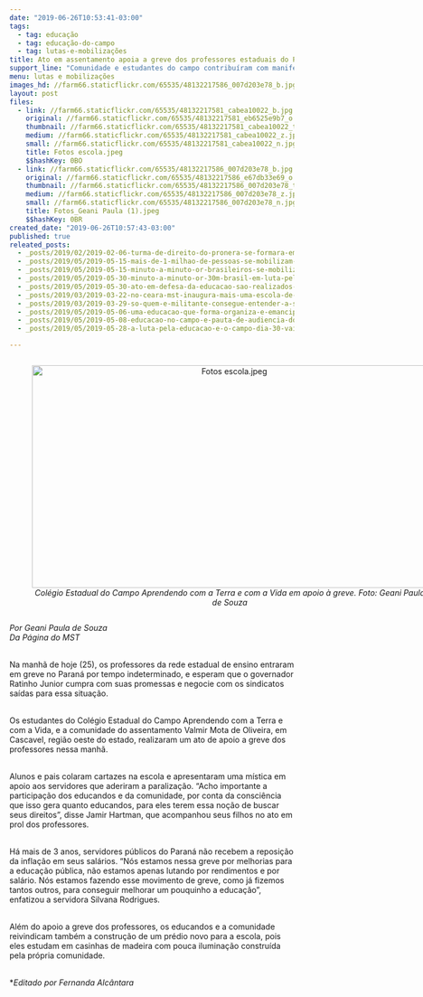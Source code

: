 ```yaml
---
date: "2019-06-26T10:53:41-03:00"
tags:
  - tag: educação
  - tag: educação-do-campo
  - tag: lutas-e-mobilizações
title: Ato em assentamento apoia a greve dos professores estaduais do Paraná
support_line: "Comunidade e estudantes do campo contribuíram com manifestação pela educação \n"
menu: lutas e mobilizações
images_hd: //farm66.staticflickr.com/65535/48132217586_007d203e78_b.jpg
layout: post
files:
  - link: //farm66.staticflickr.com/65535/48132217581_cabea10022_b.jpg
    original: //farm66.staticflickr.com/65535/48132217581_eb6525e9b7_o.jpg
    thumbnail: //farm66.staticflickr.com/65535/48132217581_cabea10022_t.jpg
    medium: //farm66.staticflickr.com/65535/48132217581_cabea10022_z.jpg
    small: //farm66.staticflickr.com/65535/48132217581_cabea10022_n.jpg
    title: Fotos escola.jpeg
    $$hashKey: 0BO
  - link: //farm66.staticflickr.com/65535/48132217586_007d203e78_b.jpg
    original: //farm66.staticflickr.com/65535/48132217586_e67db33e69_o.jpg
    thumbnail: //farm66.staticflickr.com/65535/48132217586_007d203e78_t.jpg
    medium: //farm66.staticflickr.com/65535/48132217586_007d203e78_z.jpg
    small: //farm66.staticflickr.com/65535/48132217586_007d203e78_n.jpg
    title: Fotos_Geani Paula (1).jpeg
    $$hashKey: 0BR
created_date: "2019-06-26T10:57:43-03:00"
published: true
releated_posts:
  - _posts/2019/02/2019-02-06-turma-de-direito-do-pronera-se-formara-em-2019.md
  - _posts/2019/05/2019-05-15-mais-de-1-milhao-de-pessoas-se-mobilizam-pela-educacao-em-todo-pais.md
  - _posts/2019/05/2019-05-15-minuto-a-minuto-or-brasileiros-se-mobilizam-contra-os-cortes-na-educacao-publica.md
  - _posts/2019/05/2019-05-30-minuto-a-minuto-or-30m-brasil-em-luta-pela-educacao-e-contra-a-reforma-da-previdencia.md
  - _posts/2019/05/2019-05-30-ato-em-defesa-da-educacao-sao-realizados-em-todo-pais-nesta-quinta-feira.md
  - _posts/2019/03/2019-03-22-no-ceara-mst-inaugura-mais-uma-escola-de-ensino-medio-do-campo.md
  - _posts/2019/03/2019-03-29-so-quem-e-militante-consegue-entender-a-solidariedade-entre-os-povos.md
  - _posts/2019/05/2019-05-06-uma-educacao-que-forma-organiza-e-emancipa.md
  - _posts/2019/05/2019-05-08-educacao-no-campo-e-pauta-de-audiencia-do-mst-com-governo-gaucho.md
  - _posts/2019/05/2019-05-28-a-luta-pela-educacao-e-o-campo-dia-30-vai-ser-maior.md

---
```

<div style="text-align:center">
<figure class="image" style="display:inline-block"><img alt="Fotos escola.jpeg" height="394" src="//farm66.staticflickr.com/65535/48132217581_cabea10022_b.jpg" width="700" />
<figcaption><em>Col&eacute;gio Estadual do Campo Aprendendo com a Terra e com a Vida em apoio &agrave; greve. Foto:&nbsp;Geani Paula de Souza</em></figcaption>
</figure>
</div>

<p><em>Por&nbsp;Geani Paula de Souza<br />
Da P&aacute;gina do MST</em></p>

<p><br />
Na manh&atilde; de hoje (25), os professores da rede estadual de ensino entraram em greve no Paran&aacute; por tempo indeterminado, e esperam que o governador Ratinho Junior cumpra com suas promessas e negocie com os sindicatos sa&iacute;das para essa situa&ccedil;&atilde;o.</p>

<p><br />
Os estudantes do Col&eacute;gio Estadual do Campo Aprendendo com a Terra e com a Vida, e a comunidade do assentamento Valmir Mota de Oliveira, em Cascavel, regi&atilde;o oeste do estado, realizaram um ato de apoio a greve dos professores nessa manh&atilde;.</p>

<p><br />
Alunos e pais colaram cartazes na escola e apresentaram uma m&iacute;stica em apoio aos servidores que aderiram a paraliza&ccedil;&atilde;o. &ldquo;Acho importante a participa&ccedil;&atilde;o dos educandos e da comunidade, por conta da consci&ecirc;ncia que isso gera quanto educandos, para eles terem essa no&ccedil;&atilde;o de buscar seus direitos&rdquo;, disse Jamir Hartman, que acompanhou seus filhos no ato em prol dos professores.</p>

<p><br />
H&aacute; mais de 3 anos, servidores p&uacute;blicos do Paran&aacute; n&atilde;o recebem a reposi&ccedil;&atilde;o da infla&ccedil;&atilde;o em seus sal&aacute;rios. &ldquo;N&oacute;s estamos nessa greve por melhorias para a educa&ccedil;&atilde;o p&uacute;blica, n&atilde;o estamos apenas lutando por rendimentos e por sal&aacute;rio. N&oacute;s estamos fazendo esse movimento de greve, como j&aacute; fizemos tantos outros, para conseguir melhorar um pouquinho a educa&ccedil;&atilde;o&rdquo;, enfatizou a servidora Silvana Rodrigues.</p>

<p><br />
Al&eacute;m do apoio a greve dos professores, os educandos e a comunidade reivindicam tamb&eacute;m a constru&ccedil;&atilde;o de um pr&eacute;dio novo para a escola, pois eles estudam em casinhas de madeira com pouca ilumina&ccedil;&atilde;o constru&iacute;da pela pr&oacute;pria comunidade.</p>

<p><br />
*<em>Editado por Fernanda Alc&acirc;ntara</em></p>

<p>&nbsp;</p>
